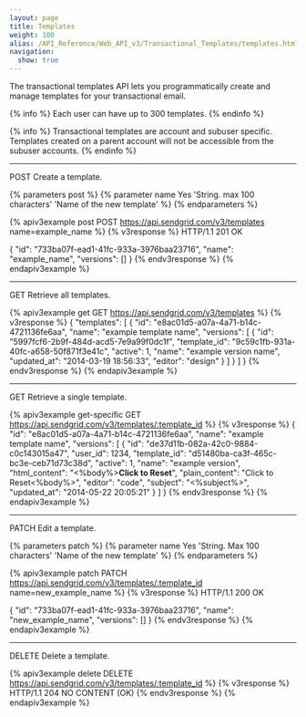 ```yaml
---
layout: page
title: Templates
weight: 100
alias: /API_Reference/Web_API_v3/Transactional_Templates/templates.html
navigation:
  show: true
---
```


The transactional templates API lets you programmatically create and manage templates for your transactional email.

{% info %}
Each user can have up to 300 templates.
{% endinfo %}

{% info %}
Transactional templates are account and subuser specific. Templates created on a parent account will not be accessible from the subuser accounts.
{% endinfo %}

* * * * *

<page-anchor el="h2">
POST
</page-anchor>
Create a template.

{% parameters post %}
  {% parameter name Yes 'String. max 100 characters' 'Name of the new template' %}
{% endparameters %}

{% apiv3example post POST https://api.sendgrid.com/v3/templates name=example_name %}
  {% v3response %}
HTTP/1.1 201 OK

{
  "id": "733ba07f-ead1-41fc-933a-3976baa23716",
  "name": "example_name",
  "versions": []
}
  {% endv3response %}
{% endapiv3example %}

* * * * *

<page-anchor el="h2">
GET
</page-anchor>
Retrieve all templates.

{% apiv3example get GET https://api.sendgrid.com/v3/templates %}
{% v3response %}
{
  "templates": [
    {
      "id": "e8ac01d5-a07a-4a71-b14c-4721136fe6aa",
      "name": "example template name",
      "versions": [
        {
          "id": "5997fcf6-2b9f-484d-acd5-7e9a99f0dc1f",
          "template_id": "9c59c1fb-931a-40fc-a658-50f871f3e41c",
          "active": 1,
          "name": "example version name",
          "updated_at": "2014-03-19 18:56:33",
          "editor": "design"
        }
      ]
    }
  ]
}
{% endv3response %}
{% endapiv3example %}

* * * * *

<page-anchor el="h2">
GET
</page-anchor>
Retrieve a single template.

{% apiv3example get-specific GET https://api.sendgrid.com/v3/templates/:template_id %}
{% v3response %}
{
  "id": "e8ac01d5-a07a-4a71-b14c-4721136fe6aa",
  "name": "example template name",
  "versions": [
    {
      "id": "de37d11b-082a-42c0-9884-c0c143015a47",
      "user_id": 1234,
      "template_id": "d51480ba-ca3f-465c-bc3e-ceb71d73c38d",
      "active": 1,
      "name": "example version",
      "html_content": "<%body%><strong>Click to Reset</strong>",
      "plain_content": "Click to Reset<%body%>",
      "editor": "code",
      "subject": "<%subject%>",
      "updated_at": "2014-05-22 20:05:21"
    }
  ]
}
{% endv3response %}
{% endapiv3example %}

* * * * *

<page-anchor el="h2">
PATCH
</page-anchor>
Edit a template.

{% parameters patch %}
  {% parameter name Yes 'String. Max 100 characters' 'Name of the new template' %}
{% endparameters %}

{% apiv3example patch PATCH https://api.sendgrid.com/v3/templates/:template_id name=new_example_name %}
  {% v3response %}
HTTP/1.1 200 OK

{
  "id": "733ba07f-ead1-41fc-933a-3976baa23716",
  "name": "new_example_name",
  "versions": []
}
  {% endv3response %}
{% endapiv3example %}

* * * * *

<page-anchor el="h2">
DELETE
</page-anchor>
Delete a template.

{% apiv3example delete DELETE https://api.sendgrid.com/v3/templates/:template_id %}
  {% v3response %}
HTTP/1.1 204 NO CONTENT (OK)
  {% endv3response %}
{% endapiv3example %}
